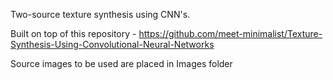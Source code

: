 Two-source texture synthesis using CNN's. 

Built on top of this repository - https://github.com/meet-minimalist/Texture-Synthesis-Using-Convolutional-Neural-Networks

Source images to be used are placed in Images folder
